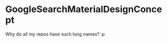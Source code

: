 GoogleSearchMaterialDesignConcept
=================================

Why do all my repos have such long names? :p
